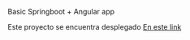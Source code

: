 Basic Springboot +  Angular app

Este proyecto se encuentra desplegado [En este link](http://199.192.21.9:4200/)

